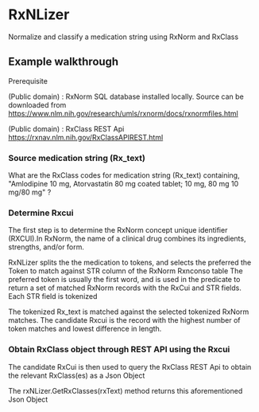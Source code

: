 # RxNLizer
Normalize and classify a medication string using RxNorm and RxClass

## Example walkthrough

Prerequisite

(Public domain) : RxNorm SQL database installed locally. Source can be downloaded from 
https://www.nlm.nih.gov/research/umls/rxnorm/docs/rxnormfiles.html

(Public domain) : RxClass REST Api
https://rxnav.nlm.nih.gov/RxClassAPIREST.html

### Source medication string (Rx_text)
What are the RxClass codes for medication string (Rx_text) containing, "Amlodipine 10 mg, Atorvastatin 80 mg coated tablet; 10 mg, 80 mg 10 mg/80 mg" ? 

### Determine Rxcui
The first step is to determine the RxNorm concept unique identifier (RXCUI).In RxNorm, the name of a clinical drug combines its ingredients, strengths, and/or form.

RxNLizer splits the the medication to tokens, and selects the preferred the Token to match against STR column of the RxNorm Rxnconso table
The preferred token is usually the first word, and is used in the predicate to return a set of matched RxNorm records with the RxCui and STR fields. Each STR field is tokenized

The tokenized Rx_text is matched against the selected tokenized RxNorm matches. The candidate Rxcui is the record with the highest number of token matches and lowest difference in length. 

### Obtain RxClass object through REST API using the Rxcui
The candidate RxCui is then used to query the RxClass REST Api to obtain the relevant RxClass(es) as a Json Object

The rxNLizer.GetRxClasses(rxText) method returns this aforementioned Json Object



